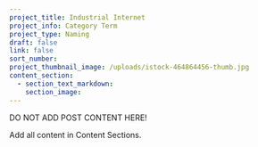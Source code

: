 ```yaml
---
project_title: Industrial Internet
project_info: Category Term
project_type: Naming
draft: false
link: false
sort_number:
project_thumbnail_image: /uploads/istock-464864456-thumb.jpg
content_section:
  - section_text_markdown:
    section_image:
---
```



DO NOT ADD POST CONTENT HERE!

Add all content in Content Sections.